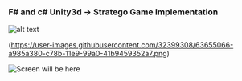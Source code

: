 ### F# and c# Unity3d -> Stratego Game Implementation


![alt text](https://user-images.githubusercontent.com/32399308/63655013-1f3d3f80-c78b-11e9-84a1-5f2e4ddfc71c.png)




(https://user-images.githubusercontent.com/32399308/63655066-a985a380-c78b-11e9-99a0-41b9459352a7.png)





![Screen will be here](screenshot.png)
